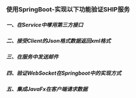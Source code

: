 ### 使用SpringBoot-实现以下功能验证SHIP服务

##### 一、在Service中嗲用第三方接口



##### 二、接受Client的Json格式数据返回xml格式



##### 三、在服务中发送邮件



##### 四、验证WebSocket在Springboot中的实现方式



##### 五、集成JavaFx在客户端请求数据